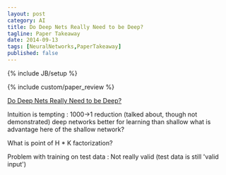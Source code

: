 ```yaml
---
layout: post
category: AI
title: Do Deep Nets Really Need to be Deep?
tagline: Paper Takeaway
date: 2014-09-13
tags: [NeuralNetworks,PaperTakeaway]
published: false
---
```

{% include JB/setup %}

{% include custom/paper_review %}


[Do Deep Nets Really Need to be Deep?](http://arxiv.org/pdf/1312.6184.pdf)


Intuition is tempting : 
  1000->1 reduction (talked about, though not demonstrated)
  deep networks better for learning than shallow
  what is advantage here of the shallow network?

What is point of H * K factorization?  

Problem with training on test data : Not really valid (test data is still 'valid input')

